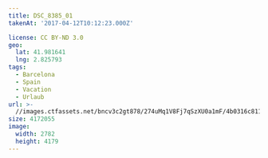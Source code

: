 ```yaml
---
title: DSC_8385_01
takenAt: '2017-04-12T10:12:23.000Z'

license: CC BY-ND 3.0
geo:
  lat: 41.981641
  lng: 2.825793
tags:
  - Barcelona
  - Spain
  - Vacation
  - Urlaub
url: >-
  //images.ctfassets.net/bncv3c2gt878/274uMq1V8Fj7qSzXU0a1mF/4b0316c811ddb5ea99286cd2438a94dc/dsc_8385_01_33694082610_o
size: 4172055
image:
  width: 2782
  height: 4179
---
```

